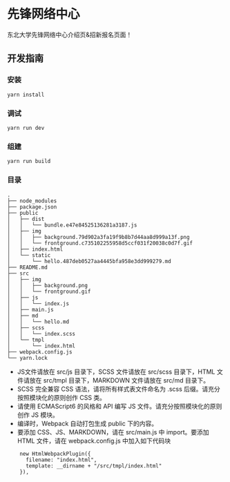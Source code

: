 # 先锋网络中心

东北大学先锋网络中心介绍页&招新报名页面！

## 开发指南

### 安装

```
yarn install
```

### 调试

```
yarn run dev
```

### 组建

```
yarn run build
```

### 目录

```
.
├── node_modules
├── package.json
├── public
│   ├── dist
│   │   └── bundle.e47e84525136281a3187.js
│   ├── img
│   │   ├── background.79d902a3fa19f9b8b7d44aa8d999a13f.png
│   │   └── frontground.c735102255958d5ccf031f20038c0d7f.gif
│   ├── index.html
│   └── static
│       └── hello.487deb0527aa4445bfa958e3dd999279.md
├── README.md
├── src
│   ├── img
│   │   ├── background.png
│   │   └── frontground.gif
│   ├── js
│   │   └── index.js
│   ├── main.js
│   ├── md
│   │   └── hello.md
│   ├── scss
│   │   └── index.scss
│   └── tmpl
│       └── index.html
├── webpack.config.js
└── yarn.lock

```

+ JS文件请放在 src/js 目录下，SCSS 文件请放在 src/scss 目录下，HTML 文件请放在 src/tmpl 目录下，MARKDOWN 文件请放在 src/md 目录下。
+ SCSS 完全兼容 CSS 语法，请将所有样式表文件命名为 .scss 后缀。请充分按照模块化的原则创作 CSS 类。
+ 请使用 ECMAScript6 的风格和 API 编写 JS 文件。请充分按照模块化的原则创作 JS 模块。
+ 编译时，Webpack 自动打包生成 public 下的内容。
+ 要添加 CSS、JS、MARKDOWN，请在 src/main.js 中 import。要添加 HTML 文件，请在 webpack.config.js 中加入如下代码块
```
    new HtmlWebpackPlugin({
      filename: "index.html",
      template: __dirname + "/src/tmpl/index.html"
    }),
```
